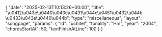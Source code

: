 {
    "date": "2025-02-13T10:13:26+00:00",
    "title": "\u0412\u043e\u0440\u043e\u0431\u044c\u0451\u0432\u044b \u0433\u043e\u0440\u044b",
    "type": "miscellaneous",
    "layout": "songpage",
    "params": {
        "id": "uchitel",
        "tonality": "Hm",
        "year": "2004",
        "chordsStartAt": 50,
        "textFinishAtLine": 100
    }
}